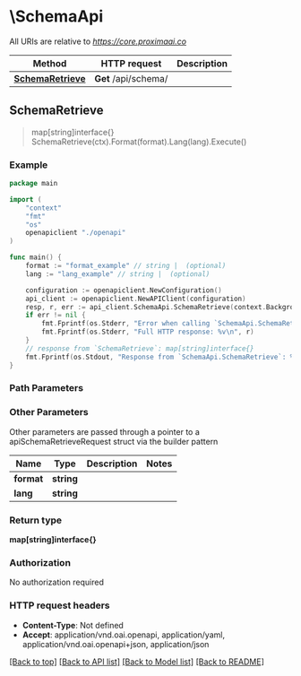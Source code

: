 # \SchemaApi

All URIs are relative to *https://core.proximaai.co*

Method | HTTP request | Description
------------- | ------------- | -------------
[**SchemaRetrieve**](SchemaApi.md#SchemaRetrieve) | **Get** /api/schema/ | 



## SchemaRetrieve

> map[string]interface{} SchemaRetrieve(ctx).Format(format).Lang(lang).Execute()





### Example

```go
package main

import (
    "context"
    "fmt"
    "os"
    openapiclient "./openapi"
)

func main() {
    format := "format_example" // string |  (optional)
    lang := "lang_example" // string |  (optional)

    configuration := openapiclient.NewConfiguration()
    api_client := openapiclient.NewAPIClient(configuration)
    resp, r, err := api_client.SchemaApi.SchemaRetrieve(context.Background()).Format(format).Lang(lang).Execute()
    if err != nil {
        fmt.Fprintf(os.Stderr, "Error when calling `SchemaApi.SchemaRetrieve``: %v\n", err)
        fmt.Fprintf(os.Stderr, "Full HTTP response: %v\n", r)
    }
    // response from `SchemaRetrieve`: map[string]interface{}
    fmt.Fprintf(os.Stdout, "Response from `SchemaApi.SchemaRetrieve`: %v\n", resp)
}
```

### Path Parameters



### Other Parameters

Other parameters are passed through a pointer to a apiSchemaRetrieveRequest struct via the builder pattern


Name | Type | Description  | Notes
------------- | ------------- | ------------- | -------------
 **format** | **string** |  | 
 **lang** | **string** |  | 

### Return type

**map[string]interface{}**

### Authorization

No authorization required

### HTTP request headers

- **Content-Type**: Not defined
- **Accept**: application/vnd.oai.openapi, application/yaml, application/vnd.oai.openapi+json, application/json

[[Back to top]](#) [[Back to API list]](../README.md#documentation-for-api-endpoints)
[[Back to Model list]](../README.md#documentation-for-models)
[[Back to README]](../README.md)

